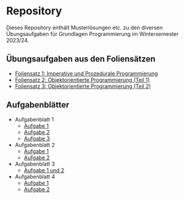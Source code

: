 # Repository
Dieses Repository enthält Musterlösungen etc. zu den diversen Übungsaufgaben für Grundlagen Programmierung im Wintersemester 2023/24.

## Übungsaufgaben aus den Foliensätzen

* [Foliensatz 1: Imperative und Prozedurale Programmierung](Übungsaufgaben/Foliensatz1.md)
* [Foliensatz 2: Objektorientierte Programmierung (Teil 1)](Übungsaufgaben/Foliensatz2.md)
* [Foliensatz 3: Objektorientierte Programmierung (Teil 2)](Übungsaufgaben/Foliensatz3.md)

## Aufgabenblätter

* Aufgabenblatt 1
    - [Aufgabe 1](Aufgabenblätter/GLP1_1)
    - [Aufgabe 2](Aufgabenblätter/GLP1_2.md)
    - [Aufgabe 3](Aufgabenblätter/GLP1_3)
* Aufgabenblatt 2
    - [Aufgabe 1](Aufgabenblätter/GLP2_1)
    - [Aufgabe 2](Aufgabenblätter/GLP2_2)
* Aufgabenblatt 3
    - [Aufgabe 1 und 2](Aufgabenblätter/GLP3)
* Aufgabenblatt 4
    - [Aufgabe 1](Aufgabenblätter/GLP4)
    - [Aufgabe 2](Aufgabenblätter/GLP4_2)
